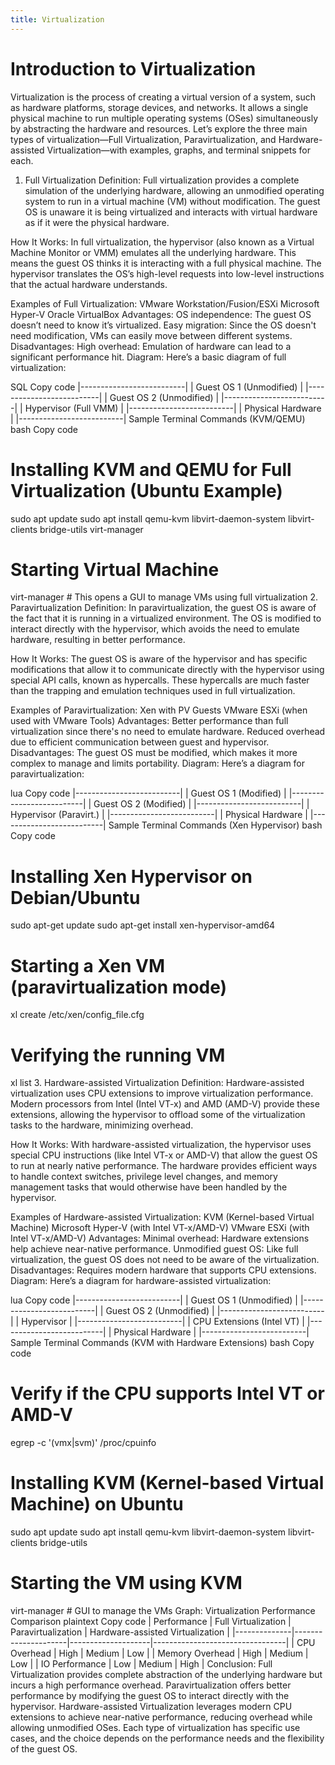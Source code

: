 ```yaml
---
title: Virtualization
---
```


# Introduction to Virtualization

Virtualization is the process of creating a virtual version of a system, such as hardware platforms, storage devices, and networks. It allows a single physical machine to run multiple operating systems (OSes) simultaneously by abstracting the hardware and resources. Let’s explore the three main types of virtualization—Full Virtualization, Paravirtualization, and Hardware-assisted Virtualization—with examples, graphs, and terminal snippets for each.

1. Full Virtualization
Definition:
Full virtualization provides a complete simulation of the underlying hardware, allowing an unmodified operating system to run in a virtual machine (VM) without modification. The guest OS is unaware it is being virtualized and interacts with virtual hardware as if it were the physical hardware.

How It Works:
In full virtualization, the hypervisor (also known as a Virtual Machine Monitor or VMM) emulates all the underlying hardware. This means the guest OS thinks it is interacting with a full physical machine. The hypervisor translates the OS’s high-level requests into low-level instructions that the actual hardware understands.

Examples of Full Virtualization:
VMware Workstation/Fusion/ESXi
Microsoft Hyper-V
Oracle VirtualBox
Advantages:
OS independence: The guest OS doesn’t need to know it’s virtualized.
Easy migration: Since the OS doesn't need modification, VMs can easily move between different systems.
Disadvantages:
High overhead: Emulation of hardware can lead to a significant performance hit.
Diagram:
Here’s a basic diagram of full virtualization:

SQL
Copy code
|--------------------------|
| Guest OS 1 (Unmodified)   |
|--------------------------|
| Guest OS 2 (Unmodified)   |
|--------------------------|
| Hypervisor (Full VMM)     |
|--------------------------|
| Physical Hardware         |
|--------------------------|
Sample Terminal Commands (KVM/QEMU)
bash
Copy code
# Installing KVM and QEMU for Full Virtualization (Ubuntu Example)
sudo apt update
sudo apt install qemu-kvm libvirt-daemon-system libvirt-clients bridge-utils virt-manager

# Starting Virtual Machine
virt-manager # This opens a GUI to manage VMs using full virtualization
2. Paravirtualization
Definition:
In paravirtualization, the guest OS is aware of the fact that it is running in a virtualized environment. The OS is modified to interact directly with the hypervisor, which avoids the need to emulate hardware, resulting in better performance.

How It Works:
The guest OS is aware of the hypervisor and has specific modifications that allow it to communicate directly with the hypervisor using special API calls, known as hypercalls. These hypercalls are much faster than the trapping and emulation techniques used in full virtualization.

Examples of Paravirtualization:
Xen with PV Guests
VMware ESXi (when used with VMware Tools)
Advantages:
Better performance than full virtualization since there's no need to emulate hardware.
Reduced overhead due to efficient communication between guest and hypervisor.
Disadvantages:
The guest OS must be modified, which makes it more complex to manage and limits portability.
Diagram:
Here’s a diagram for paravirtualization:

lua
Copy code
|--------------------------|
| Guest OS 1 (Modified)     |
|--------------------------|
| Guest OS 2 (Modified)     |
|--------------------------|
| Hypervisor (Paravirt.)    |
|--------------------------|
| Physical Hardware         |
|--------------------------|
Sample Terminal Commands (Xen Hypervisor)
bash
Copy code
# Installing Xen Hypervisor on Debian/Ubuntu
sudo apt-get update
sudo apt-get install xen-hypervisor-amd64

# Starting a Xen VM (paravirtualization mode)
xl create /etc/xen/config_file.cfg

# Verifying the running VM
xl list
3. Hardware-assisted Virtualization
Definition:
Hardware-assisted virtualization uses CPU extensions to improve virtualization performance. Modern processors from Intel (Intel VT-x) and AMD (AMD-V) provide these extensions, allowing the hypervisor to offload some of the virtualization tasks to the hardware, minimizing overhead.

How It Works:
With hardware-assisted virtualization, the hypervisor uses special CPU instructions (like Intel VT-x or AMD-V) that allow the guest OS to run at nearly native performance. The hardware provides efficient ways to handle context switches, privilege level changes, and memory management tasks that would otherwise have been handled by the hypervisor.

Examples of Hardware-assisted Virtualization:
KVM (Kernel-based Virtual Machine)
Microsoft Hyper-V (with Intel VT-x/AMD-V)
VMware ESXi (with Intel VT-x/AMD-V)
Advantages:
Minimal overhead: Hardware extensions help achieve near-native performance.
Unmodified guest OS: Like full virtualization, the guest OS does not need to be aware of the virtualization.
Disadvantages:
Requires modern hardware that supports CPU extensions.
Diagram:
Here’s a diagram for hardware-assisted virtualization:

lua
Copy code
|--------------------------|
| Guest OS 1 (Unmodified)   |
|--------------------------|
| Guest OS 2 (Unmodified)   |
|--------------------------|
| Hypervisor                |
|--------------------------|
| CPU Extensions (Intel VT) |
|--------------------------|
| Physical Hardware         |
|--------------------------|
Sample Terminal Commands (KVM with Hardware Extensions)
bash
Copy code
# Verify if the CPU supports Intel VT or AMD-V
egrep -c '(vmx|svm)' /proc/cpuinfo

# Installing KVM (Kernel-based Virtual Machine) on Ubuntu
sudo apt update
sudo apt install qemu-kvm libvirt-daemon-system libvirt-clients bridge-utils

# Starting the VM using KVM
virt-manager # GUI to manage the VMs
Graph: Virtualization Performance Comparison
plaintext
Copy code
| Performance  | Full Virtualization | Paravirtualization | Hardware-assisted Virtualization |
|--------------|---------------------|--------------------|---------------------------------|
| CPU Overhead | High                | Medium             | Low                             |
| Memory Overhead | High              | Medium             | Low                             |
| IO Performance | Low                | Medium             | High                            |
Conclusion:
Full Virtualization provides complete abstraction of the underlying hardware but incurs a high performance overhead.
Paravirtualization offers better performance by modifying the guest OS to interact directly with the hypervisor.
Hardware-assisted Virtualization leverages modern CPU extensions to achieve near-native performance, reducing overhead while allowing unmodified OSes.
Each type of virtualization has specific use cases, and the choice depends on the performance needs and the flexibility of the guest OS.

